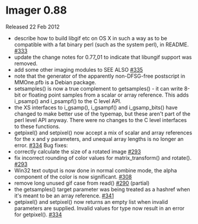 # Imager 0.88

Released 22 Feb 2012

- describe how to build libgif etc on OS X in such a way as to be compatible with a fat binary perl (such as the system perl), in README. [#333](https://github.com/tonycoz/imager/issues/333)
- update the change notes for 0.77_01 to indicate that libungif support was removed.
- add some other imaging modules to SEE ALSO [#335](https://github.com/tonycoz/imager/issues/335)
- note that the generator of the apparently non-DFSG-free postscript in MMOne.pfb is a Debian package.
- setsamples() is now a true complement to getsamples() - it can write 8-bit or floating point samples from a scalar or array reference. This adds i_psamp() and i_psampf() to the C level API.
- the XS interfaces to i_gsamp(), i_gsampf() and i_gsamp_bits() have changed to make better use of the typemap, but these aren't part of the perl level API anyway. There were no changes to the C level interfaces to these functions.
- getpixel() and setpixel() now accept a mix of scalar and array references for the x and y parameters, and unequal array lengths is no longer an error. [#334](https://github.com/tonycoz/imager/issues/334)
Bug fixes:
- correctly calculate the size of a rotated image [#293](https://github.com/tonycoz/imager/issues/293)
- fix incorrect rounding of color values for matrix_transform() and rotate(). [#293](https://github.com/tonycoz/imager/issues/293)
- Win32 text output is now done in normal combine mode, the alpha component of the color is now significant. [#308](https://github.com/tonycoz/imager/issues/308)
- remove long unused gif case from read() [#290](https://github.com/tonycoz/imager/issues/290) (partial)
- the getsamples() target parameter was being treated as a hashref when it's meant to be an array reference. [#341](https://github.com/tonycoz/imager/issues/341)
- getpixel() and setpixel() now returns an empty list when invalid parameters are supplied. Invalid values for type now result in an error for getpixel(). [#334](https://github.com/tonycoz/imager/issues/334)